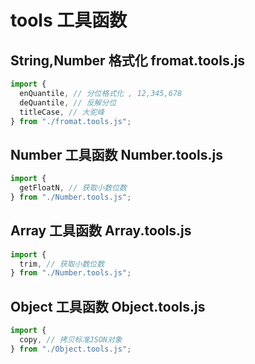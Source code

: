 # tools 工具函数

## String,Number 格式化 fromat.tools.js

```js
import {
  enQuantile, // 分位格式化 , 12,345,678
  deQuantile, // 反解分位
  titleCase, // 大驼峰
} from "./fromat.tools.js";
```

## Number 工具函数 Number.tools.js

```js
import {
  getFloatN, // 获取小数位数
} from "./Number.tools.js";
```

## Array 工具函数 Array.tools.js

```js
import {
  trim, // 获取小数位数
} from "./Number.tools.js";
```

## Object 工具函数 Object.tools.js

```js
import {
  copy, // 拷贝标准JSON对象
} from "./Object.tools.js";
```
